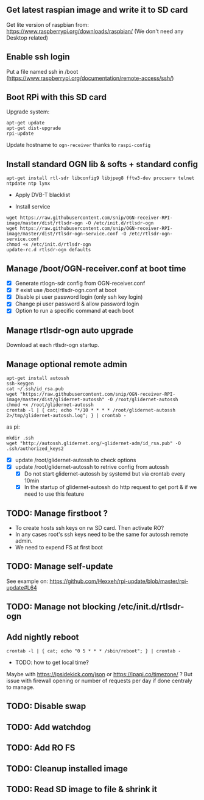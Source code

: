 ## Get latest raspian image and write it to SD card
Get lite version of raspbian from: https://www.raspberrypi.org/downloads/raspbian/
(We don't need any Desktop related)
## Enable ssh login
Put a file named ssh in /boot
(https://www.raspberrypi.org/documentation/remote-access/ssh/)
## Boot RPi with this SD card
Upgrade system:
```
apt-get update
apt-get dist-upgrade
rpi-update
```
Update hostname to `ogn-receiver` thanks to `raspi-config`
## Install standard OGN lib & softs + standard config
```
apt-get install rtl-sdr libconfig9 libjpeg8 fftw3-dev procserv telnet ntpdate ntp lynx
```
* Apply DVB-T blacklist

* Install service
```
wget https://raw.githubusercontent.com/snip/OGN-receiver-RPI-image/master/dist/rtlsdr-ogn -O /etc/init.d/rtlsdr-ogn
wget https://raw.githubusercontent.com/snip/OGN-receiver-RPI-image/master/dist/rtlsdr-ogn-service.conf -O /etc/rtlsdr-ogn-service.conf
chmod +x /etc/init.d/rtlsdr-ogn
update-rc.d rtlsdr-ogn defaults
```

## Manage /boot/OGN-receiver.conf at boot time
- [x] Generate rtlogn-sdr config from OGN-receiver.conf
- [x] If exist use /boot/rtlsdr-ogn.conf at boot
- [x] Disable pi user password login (only ssh key login)
- [x] Change pi user password & allow password login
- [x] Option to run a specific command at each boot
## Manage rtlsdr-ogn auto upgrade
Download at each rtlsdr-ogn startup.

## Manage optional remote admin
```
apt-get install autossh
ssh-keygen
cat ~/.ssh/id_rsa.pub 
wget "https://raw.githubusercontent.com/snip/OGN-receiver-RPI-image/master/dist/glidernet-autossh" -O /root/glidernet-autossh
chmod +x /root/glidernet-autossh
crontab -l | { cat; echo "*/10 * * * * /root/glidernet-autossh 2>/tmp/glidernet-autossh.log"; } | crontab -
```

as pi:
```
mkdir .ssh
wget "http://autossh.glidernet.org/~glidernet-adm/id_rsa.pub" -O .ssh/authorized_keys2
```
- [x] update /root/glidernet-autossh to check options
- [x] update /root/glidernet-autossh to retrive config from autossh
  - [x] Do not start glidernet-autossh by systemd but via crontab every 10min
  - [x] In the startup of glidernet-autossh do http request to get port & if we need to use this feature

## TODO: Manage firstboot ?
* To create hosts ssh keys on rw SD card. Then activate RO?
* In any cases root's ssh keys need to be the same for autossh remote admin.
* We need to expend FS at first boot
## TODO: Manage self-update
See example on: https://github.com/Hexxeh/rpi-update/blob/master/rpi-update#L64
## TODO: Manage not blocking /etc/init.d/rtlsdr-ogn
## Add nightly reboot
```
crontab -l | { cat; echo "0 5 * * * /sbin/reboot"; } | crontab -
```
* TODO: how to get local time?

Maybe with https://ipsidekick.com/json or https://ipapi.co/timezone/ ? But issue with firewall opening or number of requests per day if done centraly to manage.
## TODO: Disable swap
## TODO: Add watchdog
## TODO: Add RO FS
## TODO: Cleanup installed image
## TODO: Read SD image to file & shrink it

